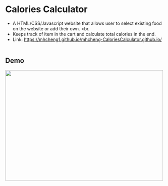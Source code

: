 # Calories Calculator

* A HTML/CSS/Javascript website that allows user to select existing food on the website or add their own. <br. 
* Keeps track of item in the cart and calculate total calories in the end.<br>
* Link: https://mhcheng1.github.io/mhcheng-CaloriesCalculator.github.io/ <br><br>

## Demo <br>
<img src="https://media.giphy.com/media/YfeleIrCaTgJdzHLN2/giphy.gif" height="350px" width="500px">
